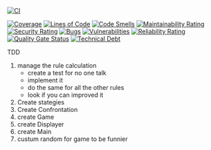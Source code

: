 
[![CI](https://github.com/landdragon/PrisonersDilemma/actions/workflows/dotnet.yml/badge.svg?branch=master)](https://github.com/landdragon/PrisonersDilemma/actions/workflows/dotnet.yml)

[![Coverage](https://sonarcloud.io/api/project_badges/measure?project=landdragon_PrisonersDilemma&metric=coverage)](https://sonarcloud.io/summary/new_code?id=landdragon_PrisonersDilemma)
[![Lines of Code](https://sonarcloud.io/api/project_badges/measure?project=landdragon_PrisonersDilemma&metric=ncloc)](https://sonarcloud.io/summary/new_code?id=landdragon_PrisonersDilemma)
[![Code Smells](https://sonarcloud.io/api/project_badges/measure?project=landdragon_PrisonersDilemma&metric=code_smells)](https://sonarcloud.io/summary/new_code?id=landdragon_PrisonersDilemma)
[![Maintainability Rating](https://sonarcloud.io/api/project_badges/measure?project=landdragon_PrisonersDilemma&metric=sqale_rating)](https://sonarcloud.io/summary/new_code?id=landdragon_PrisonersDilemma)
[![Security Rating](https://sonarcloud.io/api/project_badges/measure?project=landdragon_PrisonersDilemma&metric=security_rating)](https://sonarcloud.io/summary/new_code?id=landdragon_PrisonersDilemma)
[![Bugs](https://sonarcloud.io/api/project_badges/measure?project=landdragon_PrisonersDilemma&metric=bugs)](https://sonarcloud.io/summary/new_code?id=landdragon_PrisonersDilemma)
[![Vulnerabilities](https://sonarcloud.io/api/project_badges/measure?project=landdragon_PrisonersDilemma&metric=vulnerabilities)](https://sonarcloud.io/summary/new_code?id=landdragon_PrisonersDilemma)
[![Reliability Rating](https://sonarcloud.io/api/project_badges/measure?project=landdragon_PrisonersDilemma&metric=reliability_rating)](https://sonarcloud.io/summary/new_code?id=landdragon_PrisonersDilemma)
[![Quality Gate Status](https://sonarcloud.io/api/project_badges/measure?project=landdragon_PrisonersDilemma&metric=alert_status)](https://sonarcloud.io/summary/new_code?id=landdragon_PrisonersDilemma)
[![Technical Debt](https://sonarcloud.io/api/project_badges/measure?project=landdragon_PrisonersDilemma&metric=sqale_index)](https://sonarcloud.io/summary/new_code?id=landdragon_PrisonersDilemma)

TDD

1. manage the rule calculation
    * create a test for no one talk
    * implement it
    * do the same for all the other rules
    * look if you can improved it
2. Create stategies
3. Create Confrontation
4. create Game
5. create Displayer
6. create Main
7. custum random for game to be funnier

